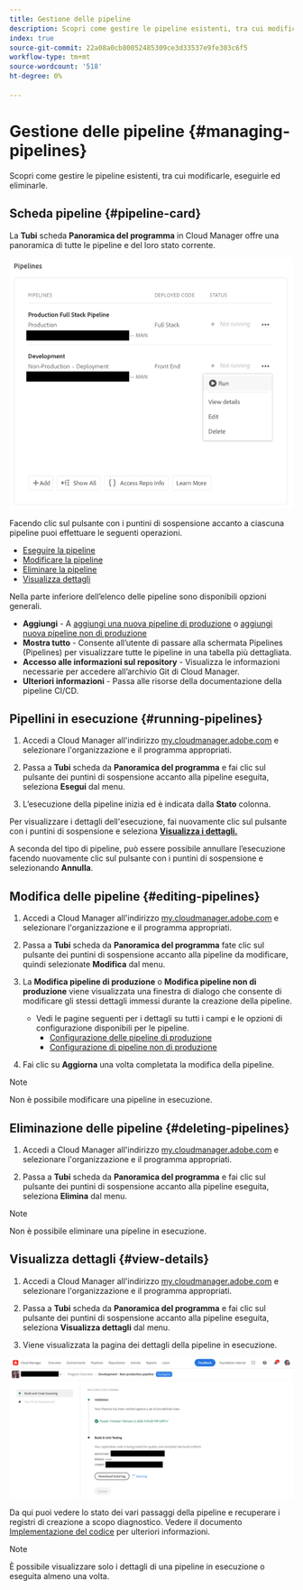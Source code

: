 ```yaml
---
title: Gestione delle pipeline
description: Scopri come gestire le pipeline esistenti, tra cui modificarle, eseguirle ed eliminarle.
index: true
source-git-commit: 22a08a0cb80052485309ce3d33537e9fe303c6f5
workflow-type: tm+mt
source-wordcount: '518'
ht-degree: 0%

---
```



# Gestione delle pipeline {#managing-pipelines}

Scopri come gestire le pipeline esistenti, tra cui modificarle, eseguirle ed eliminarle.

## Scheda pipeline {#pipeline-card}

La **Tubi** scheda **Panoramica del programma** in Cloud Manager offre una panoramica di tutte le pipeline e del loro stato corrente.

![Scheda pipeline in Cloud Manager](/help/implementing/cloud-manager/assets/configure-pipeline/pipelines-card.png)

Facendo clic sul pulsante con i puntini di sospensione accanto a ciascuna pipeline puoi effettuare le seguenti operazioni.

* [Eseguire la pipeline](#running-pipelines)
* [Modificare la pipeline](#editing-pipelines)
* [Eliminare la pipeline](#deleting-pipelines)
* [Visualizza dettagli](#view-details)

Nella parte inferiore dell’elenco delle pipeline sono disponibili opzioni generali.

* **Aggiungi** - A [aggiungi una nuova pipeline di produzione](configuring-production-pipelines.md) o [aggiungi nuova pipeline non di produzione](configuring-non-production-pipelines.md)
* **Mostra tutto** - Consente all’utente di passare alla schermata Pipelines (Pipelines) per visualizzare tutte le pipeline in una tabella più dettagliata.
* **Accesso alle informazioni sul repository** - Visualizza le informazioni necessarie per accedere all’archivio Git di Cloud Manager.
* **Ulteriori informazioni** - Passa alle risorse della documentazione della pipeline CI/CD.

## Pipellini in esecuzione {#running-pipelines}

1. Accedi a Cloud Manager all&#39;indirizzo [my.cloudmanager.adobe.com](https://my.cloudmanager.adobe.com/) e selezionare l&#39;organizzazione e il programma appropriati.

1. Passa a **Tubi** scheda da **Panoramica del programma** e fai clic sul pulsante dei puntini di sospensione accanto alla pipeline eseguita, seleziona **Esegui** dal menu.

1. L’esecuzione della pipeline inizia ed è indicata dalla **Stato** colonna.

Per visualizzare i dettagli dell&#39;esecuzione, fai nuovamente clic sul pulsante con i puntini di sospensione e seleziona **[Visualizza i dettagli.](#view-details)**

A seconda del tipo di pipeline, può essere possibile annullare l’esecuzione facendo nuovamente clic sul pulsante con i puntini di sospensione e selezionando **Annulla**.

## Modifica delle pipeline {#editing-pipelines}

1. Accedi a Cloud Manager all&#39;indirizzo [my.cloudmanager.adobe.com](https://my.cloudmanager.adobe.com/) e selezionare l&#39;organizzazione e il programma appropriati.

1. Passa a **Tubi** scheda da **Panoramica del programma** fate clic sul pulsante dei puntini di sospensione accanto alla pipeline da modificare, quindi selezionate **Modifica** dal menu.

1. La **Modifica pipeline di produzione** o **Modifica pipeline non di produzione** viene visualizzata una finestra di dialogo che consente di modificare gli stessi dettagli immessi durante la creazione della pipeline.

   * Vedi le pagine seguenti per i dettagli su tutti i campi e le opzioni di configurazione disponibili per le pipeline.
      * [Configurazione delle pipeline di produzione](configuring-production-pipelines.md)
      * [Configurazione di pipeline non di produzione](configuring-non-production-pipelines.md)

1. Fai clic su **Aggiorna** una volta completata la modifica della pipeline.

>[!NOTE]
>
>Non è possibile modificare una pipeline in esecuzione.

## Eliminazione delle pipeline {#deleting-pipelines}

1. Accedi a Cloud Manager all&#39;indirizzo [my.cloudmanager.adobe.com](https://my.cloudmanager.adobe.com/) e selezionare l&#39;organizzazione e il programma appropriati.

1. Passa a **Tubi** scheda da **Panoramica del programma** e fai clic sul pulsante dei puntini di sospensione accanto alla pipeline eseguita, seleziona **Elimina** dal menu.

>[!NOTE]
>
>Non è possibile eliminare una pipeline in esecuzione.

## Visualizza dettagli {#view-details}

1. Accedi a Cloud Manager all&#39;indirizzo [my.cloudmanager.adobe.com](https://my.cloudmanager.adobe.com/) e selezionare l&#39;organizzazione e il programma appropriati.

1. Passa a **Tubi** scheda da **Panoramica del programma** e fai clic sul pulsante dei puntini di sospensione accanto alla pipeline eseguita, seleziona **Visualizza dettagli** dal menu.

1. Viene visualizzata la pagina dei dettagli della pipeline in esecuzione.

![Dettagli della pipeline](/help/implementing/cloud-manager/assets/configure-pipeline/pipeline-running-details.png)

Da qui puoi vedere lo stato dei vari passaggi della pipeline e recuperare i registri di creazione a scopo diagnostico. Vedere il documento [Implementazione del codice](/help/implementing/cloud-manager/deploy-code.md) per ulteriori informazioni.

>[!NOTE]
>
>È possibile visualizzare solo i dettagli di una pipeline in esecuzione o eseguita almeno una volta.
